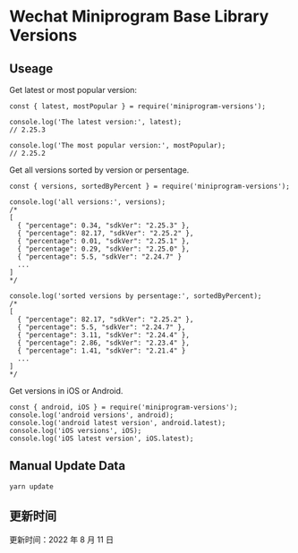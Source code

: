 
# Wechat Miniprogram Base Library Versions

## Useage

Get latest or most popular version:

```;
const { latest, mostPopular } = require('miniprogram-versions');

console.log('The latest version:', latest);
// 2.25.3

console.log('The most popular version:', mostPopular);
// 2.25.2

```

Get all versions sorted by version or persentage.

```
const { versions, sortedByPercent } = require('miniprogram-versions');

console.log('all versions:', versions);
/*
[
  { "percentage": 0.34, "sdkVer": "2.25.3" },
  { "percentage": 82.17, "sdkVer": "2.25.2" },
  { "percentage": 0.01, "sdkVer": "2.25.1" },
  { "percentage": 0.29, "sdkVer": "2.25.0" },
  { "percentage": 5.5, "sdkVer": "2.24.7" }
  ...
]
*/

console.log('sorted versions by persentage:', sortedByPercent);
/*
[
  { "percentage": 82.17, "sdkVer": "2.25.2" },
  { "percentage": 5.5, "sdkVer": "2.24.7" },
  { "percentage": 3.11, "sdkVer": "2.24.4" },
  { "percentage": 2.86, "sdkVer": "2.23.4" },
  { "percentage": 1.41, "sdkVer": "2.21.4" }
  ...
]
*/
```

Get versions in iOS or Android.

```
const { android, iOS } = require('miniprogram-versions');
console.log('android versions', android);
console.log('android latest version', android.latest);
console.log('iOS versions', iOS);
console.log('iOS latest version', iOS.latest);
```

## Manual Update Data

```
yarn update
```

## 更新时间

更新时间：2022 年 8 月 11 日
